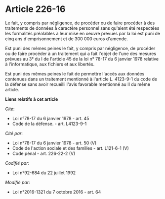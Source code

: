 # Article 226-16

Le fait, y compris par négligence, de procéder ou de faire procéder à des traitements de données à caractère personnel sans
qu'aient été respectées les formalités préalables à leur mise en oeuvre prévues par la loi est puni de cinq ans
d'emprisonnement et de 300 000 euros d'amende.

Est puni des mêmes peines le fait, y compris par négligence, de procéder ou de faire procéder à un traitement qui a fait
l'objet de l'une des mesures prévues au 3° du I de l'article 45 de la loi n° 78-17 du 6 janvier 1978 relative à
l'informatique, aux fichiers et aux libertés.

Est puni des mêmes peines le fait de permettre l'accès aux données contenues dans un traitement mentionné à l'article L.
4123-9-1 du code de la défense sans avoir recueilli l'avis favorable mentionné au II du même article.

**Liens relatifs à cet article**

_Cite_:

  - Loi n°78-17 du 6 janvier 1978 - art. 45
  - Code de la défense. - art. L4123-9-1

_Cité par_:

  - Loi n°78-17 du 6 janvier 1978 - art. 50 (V)
  - Code de l'action sociale et des familles - art. L121-6-1 (V)
  - Code pénal - art. 226-22-2 (V)

_Codifié par_:

  - Loi n°92-684 du 22 juillet 1992

_Modifié par_:

  - Loi n°2016-1321 du 7 octobre 2016 - art. 64
